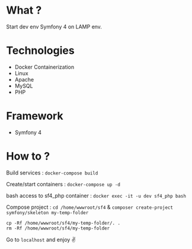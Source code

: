 # What ?
Start dev env Symfony 4 on LAMP env.

# Technologies
* Docker Containerization
* Linux
* Apache
* MySQL
* PHP

# Framework
* Symfony 4

# How to ?
Build services : `docker-compose build`

Create/start containers : `docker-compose up -d`

bash access to sf4_php container : `docker exec -it -u dev sf4_php bash`


Compose project : `cd /home/wwwroot/sf4` & `composer create-project symfony/skeleton my-temp-folder`

```
cp -Rf /home/wwwroot/sf4/my-temp-folder/. .
rm -Rf /home/wwwroot/sf4/my-temp-folder
```

Go to `localhost` and enjoy :v: